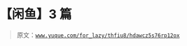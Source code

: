 # 【闲鱼】3 篇

> 原文：[`www.yuque.com/for_lazy/thfiu8/hdawcz5s76rp12ox`](https://www.yuque.com/for_lazy/thfiu8/hdawcz5s76rp12ox)

